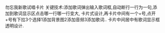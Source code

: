 
勿忘我新歌试唱卡片
关键技术:添加歌词弹出输入歌词框,自动断行一行为一句,添加到歌词显示区点击哪一行哪一行变大,
卡片式设计,再卡片中间有一个+号,点开 +号有下拉3个选择1添加背景图2添加音频3添加歌词..
卡片中间居中有歌词显示框透明设计.